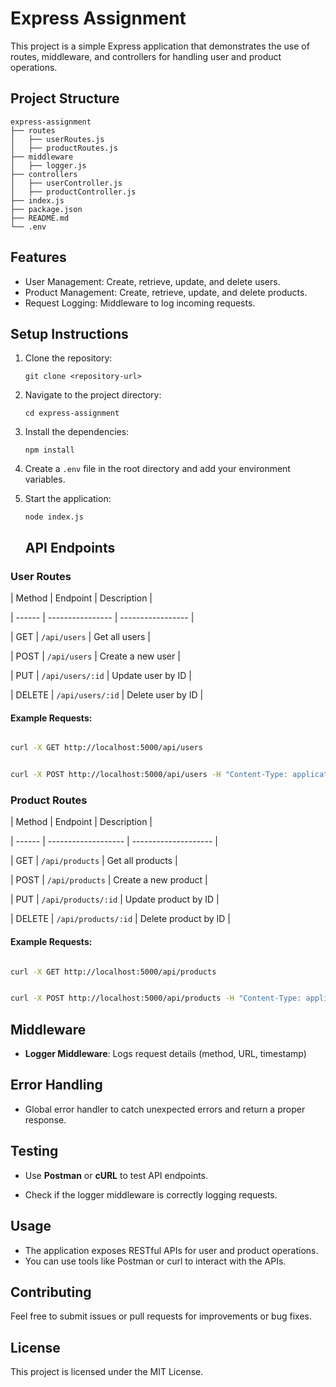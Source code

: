 # Express Assignment

This project is a simple Express application that demonstrates the use of routes, middleware, and controllers for handling user and product operations.

## Project Structure

```
express-assignment
├── routes
│   ├── userRoutes.js
│   ├── productRoutes.js
├── middleware
│   ├── logger.js
├── controllers
│   ├── userController.js
│   ├── productController.js
├── index.js
├── package.json
├── README.md
└── .env
```

## Features

- User Management: Create, retrieve, update, and delete users.
- Product Management: Create, retrieve, update, and delete products.
- Request Logging: Middleware to log incoming requests.

## Setup Instructions

1. Clone the repository:
   ```
   git clone <repository-url>
   ```

2. Navigate to the project directory:
   ```
   cd express-assignment
   ```

3. Install the dependencies:
   ```
   npm install
   ```

4. Create a `.env` file in the root directory and add your environment variables.

5. Start the application:
   ```
   node index.js
   ```

   ## API Endpoints



### **User Routes**



| Method | Endpoint         | Description       |

| ------ | ---------------- | ----------------- |

| GET    | `/api/users`     | Get all users     |

| POST   | `/api/users`     | Create a new user |

| PUT    | `/api/users/:id` | Update user by ID |

| DELETE | `/api/users/:id` | Delete user by ID |



#### Example Requests:



```sh

curl -X GET http://localhost:5000/api/users

```



```sh

curl -X POST http://localhost:5000/api/users -H "Content-Type: application/json" -d '{"name": "John Doe"}'

```



### **Product Routes**



| Method | Endpoint            | Description          |

| ------ | ------------------- | -------------------- |

| GET    | `/api/products`     | Get all products     |

| POST   | `/api/products`     | Create a new product |

| PUT    | `/api/products/:id` | Update product by ID |

| DELETE | `/api/products/:id` | Delete product by ID |



#### Example Requests:



```sh

curl -X GET http://localhost:5000/api/products

```



```sh

curl -X POST http://localhost:5000/api/products -H "Content-Type: application/json" -d '{"name": "Laptop"}'

```



## Middleware



- **Logger Middleware**: Logs request details (method, URL, timestamp)



## Error Handling



- Global error handler to catch unexpected errors and return a proper response.



## Testing



- Use **Postman** or **cURL** to test API endpoints.

- Check if the logger middleware is correctly logging requests.



## Usage

- The application exposes RESTful APIs for user and product operations.
- You can use tools like Postman or curl to interact with the APIs.

## Contributing

Feel free to submit issues or pull requests for improvements or bug fixes.

## License

This project is licensed under the MIT License.
